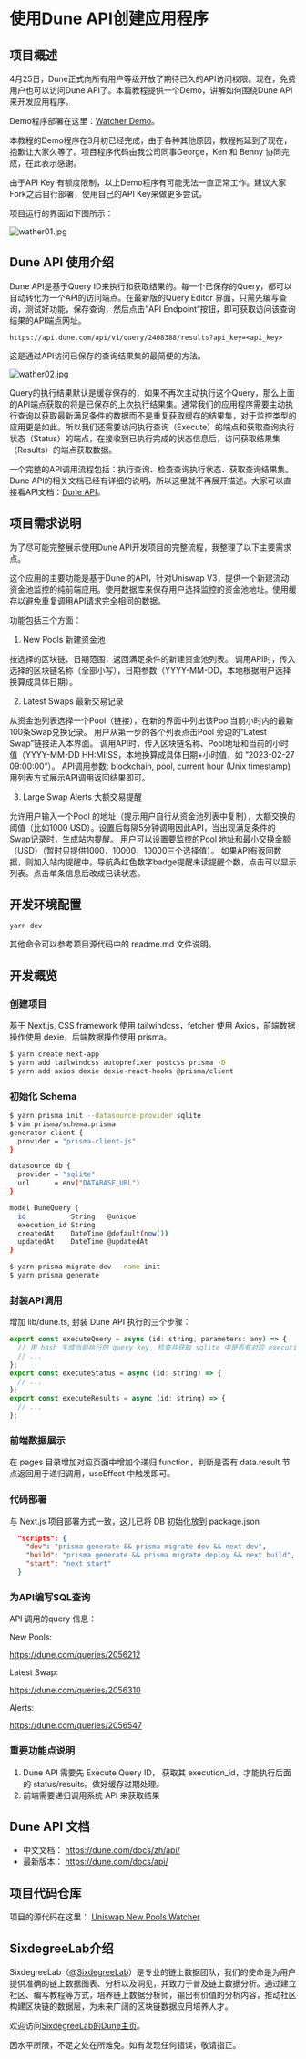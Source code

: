 # 使用Dune API创建应用程序

## 项目概述

4月25日，Dune正式向所有用户等级开放了期待已久的API访问权限。现在，免费用户也可以访问Dune API了。本篇教程提供一个Demo，讲解如何围绕Dune API来开发应用程序。

Demo程序部署在这里：[Watcher Demo](https://dev.lentics.xyz/)。

本教程的Demo程序在3月初已经完成，由于各种其他原因，教程拖延到了现在，抱歉让大家久等了。项目程序代码由我公司同事George，Ken 和 Benny 协同完成，在此表示感谢。

由于API Key 有额度限制，以上Demo程序有可能无法一直正常工作。建议大家Fork之后自行部署，使用自己的API Key来做更多尝试。

项目运行的界面如下图所示：

![wather01.jpg](./img/watcher01.jpg)

## Dune API 使用介绍

Dune API是基于Query ID来执行和获取结果的。每一个已保存的Query，都可以自动转化为一个API的访问端点。在最新版的Query Editor 界面，只需先编写查询，测试好功能，保存查询，然后点击”API Endpoint“按钮，即可获取访问该查询结果的API端点网址。

```
https://api.dune.com/api/v1/query/2408388/results?api_key=<api_key>
```

这是通过API访问已保存的查询结果集的最简便的方法。

![wather02.jpg](./img/watcher02.jpg)

Query的执行结果默认是缓存保存的，如果不再次主动执行这个Query，那么上面的API端点获取的将是已保存的上次执行结果集。通常我们的应用程序需要主动执行查询以获取最新满足条件的数据而不是重复获取缓存的结果集，对于监控类型的应用更是如此。所以我们还需要访问执行查询（Execute）的端点和获取查询执行状态（Status）的端点，在接收到已执行完成的状态信息后，访问获取结果集（Results）的端点获取数据。

一个完整的API调用流程包括：执行查询、检查查询执行状态、获取查询结果集。Dune API的相关文档已经有详细的说明，所以这里就不再展开描述。大家可以直接看API文档：[Dune API](https://dune.com/docs/api/api-reference/#latest-results-endpoint)。


## 项目需求说明

为了尽可能完整展示使用Dune API开发项目的完整流程，我整理了以下主要需求点。

这个应用的主要功能是基于Dune 的API，针对Uniswap V3，提供一个新建流动资金池监控的纯前端应用。使用数据库来保存用户选择监控的资金池地址。使用缓存以避免重复调用API请求完全相同的数据。

功能包括三个方面：

1. New Pools 新建资金池

按选择的区块链、日期范围，返回满足条件的新建资金池列表。
调用API时，传入选择的区块链名称（全部小写），日期参数（YYYY-MM-DD，本地根据用户选择换算成具体日期）。

2. Latest Swaps 最新交易记录

从资金池列表选择一个Pool（链接），在新的界面中列出该Pool当前小时内的最新100条Swap兑换记录。
用户从第一步的各个列表点击Pool 旁边的“Latest Swap”链接进入本界面。
调用API时，传入区块链名称、Pool地址和当前的小时值（YYYY-MM-DD HH:MI:SS，本地换算成具体日期+小时值，如 “2023-02-27 09:00:00”）。
API调用参数: blockchain, pool, current hour (Unix timestamp)
用列表方式展示API调用返回结果即可。

3. Large Swap Alerts 大额交易提醒

允许用户输入一个Pool 的地址（提示用户自行从资金池列表中复制），大额交换的阈值（比如1000 USD）。设置后每隔5分钟调用因此API，当出现满足条件的Swap记录时，生成站内提醒。
用户可以设置要监控的Pool 地址和最小交换金额（USD）（暂时只提供1000，10000，10000三个选择值）。
如果API有返回数据，则加入站内提醒中。导航条红色数字badge提醒未读提醒个数，点击可以显示列表。点击单条信息后改成已读状态。


## 开发环境配置

```
yarn dev
```

其他命令可以参考项目源代码中的 readme.md 文件说明。

## 开发概览

### 创建项目

基于 Next.js, CSS framework 使用 tailwindcss，fetcher 使用 Axios，前端数据操作使用 dexie，后端数据操作使用 prisma。

``` bash
$ yarn create next-app
$ yarn add tailwindcss autoprefixer postcss prisma -D
$ yarn add axios dexie dexie-react-hooks @prisma/client
```

### 初始化 Schema

``` bash
$ yarn prisma init --datasource-provider sqlite
$ vim prisma/schema.prisma
generator client {
  provider = "prisma-client-js"
}

datasource db {
  provider = "sqlite"
  url      = env("DATABASE_URL")
}

model DuneQuery {
  id           String   @unique
  execution_id String
  createdAt    DateTime @default(now())
  updatedAt    DateTime @updatedAt
}

$ yarn prisma migrate dev --name init
$ yarn prisma generate
```

### 封装API调用

增加 lib/dune.ts, 封装 Dune API 执行的三个步骤：
``` javascript
export const executeQuery = async (id: string, parameters: any) => {
  // 用 hash 生成当前执行的 query key, 检查并获取 sqlite 中是否有对应 execution_id。记得做好缓存过期处理
  // ...
};
export const executeStatus = async (id: string) => {
  // ...
};
export const executeResults = async (id: string) => {
  // ...
};
```

### 前端数据展示

在 pages 目录增加对应页面中增加个递归 function，判断是否有 data.result 节点返回用于递归调用，useEffect 中触发即可。


### 代码部署

与 Next.js 项目部署方式一致，这儿已将 DB 初始化放到 package.json

``` json
  "scripts": {
    "dev": "prisma generate && prisma migrate dev && next dev",
    "build": "prisma generate && prisma migrate deploy && next build",
    "start": "next start"
  }
```

### 为API编写SQL查询

API 调用的query 信息：

New Pools:

https://dune.com/queries/2056212

Latest Swap:

https://dune.com/queries/2056310

Alerts:

https://dune.com/queries/2056547


### 重要功能点说明

1. Dune API 需要先 Execute Query ID， 获取其 execution_id，才能执行后面的 status/results。做好缓存过期处理。
2. 前端需要递归调用系统 API 来获取结果


## Dune API 文档
- 中文文档： https://dune.com/docs/zh/api/ 
- 最新版本： https://dune.com/docs/api/


## 项目代码仓库

项目的源代码在这里： 
[Uniswap New Pools Watcher](https://github.com/codingtalent/watcher)


## SixdegreeLab介绍

SixdegreeLab（[@SixdegreeLab](https://twitter.com/sixdegreelab)）是专业的链上数据团队，我们的使命是为用户提供准确的链上数据图表、分析以及洞见，并致力于普及链上数据分析。通过建立社区、编写教程等方式，培养链上数据分析师，输出有价值的分析内容，推动社区构建区块链的数据层，为未来广阔的区块链数据应用培养人才。

欢迎访问[SixdegreeLab的Dune主页](https://dune.com/sixdegree)。

因水平所限，不足之处在所难免。如有发现任何错误，敬请指正。
